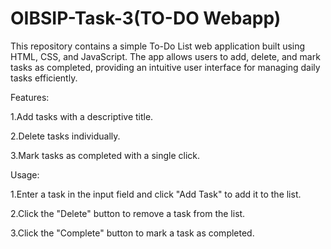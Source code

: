 # OIBSIP-Task-3(TO-DO Webapp)

This repository contains a simple To-Do List web application built using HTML, CSS, and JavaScript. The app allows users to add, delete, and mark tasks as completed, providing an intuitive user interface for managing daily tasks efficiently.

Features:

1.Add tasks with a descriptive title.

2.Delete tasks individually.

3.Mark tasks as completed with a single click.

Usage:

1.Enter a task in the input field and click "Add Task" to add it to the list.

2.Click the "Delete" button to remove a task from the list.

3.Click the "Complete" button to mark a task as completed.
